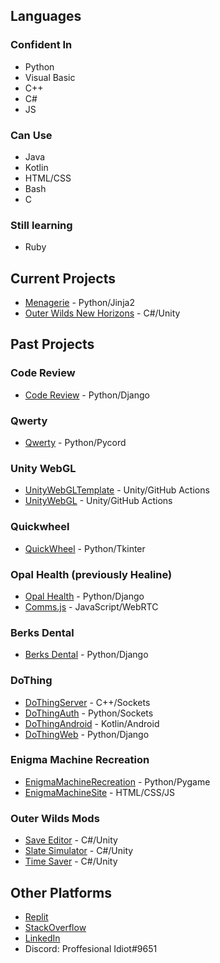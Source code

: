 ## Languages 
### Confident In  
- Python  
- Visual Basic 
- C++ 
- C#  
- JS  
### Can Use  
- Java
- Kotlin
- HTML/CSS
- Bash 
- C 
### Still learning
- Ruby 
## Current Projects
- [Menagerie](https://github.com/Bwc9876/menagerie) - Python/Jinja2
- [Outer Wilds New Horizons](https://github.com/xen-42/outer-wilds-new-horizons) - C#/Unity
## Past Projects
  
### Code Review
- [Code Review](https://github.com/Bwc9876/CodeReview) - Python/Django
### Qwerty
- [Qwerty](https://github.com/Bwc9876/Qwerty) - Python/Pycord
### Unity WebGL
- [UnityWebGLTemplate](https://github.com/Bwc9876/UnityWebGLTemplate) - Unity/GitHub Actions  
- [UnityWebGL](https://github.com/Bwc9876/UnityWebGL) - Unity/GitHub Actions  
### Quickwheel 
- [QuickWheel](https://github.com/Bwc9876/QuickWheel) - Python/Tkinter 
### Opal Health (previously Healine)
- [Opal Health](https://github.com/ElderMicrobe889/Opal-Health) - Python/Django
- [Comms.js](https://github.com/Bwc9876/Comms) - JavaScript/WebRTC
### Berks Dental
- [Berks Dental](https://github.com/Bwc9876/BerksDental) - Python/Django 
### DoThing 
- [DoThingServer](https://github.com/Bwc9876/DoThingServer) - C++/Sockets 
- [DoThingAuth](https://github.com/Bwc9876/DoThingAuth) - Python/Sockets 
- [DoThingAndroid](https://github.com/Bwc9876/DoThingAndroid) - Kotlin/Android 
- [DoThingWeb](https://github.com/Bwc9876/DoThingWeb) - Python/Django  
### Enigma Machine Recreation 
- [EnigmaMachineRecreation](https://github.com/Bwc9876/Enigma-Machine-Recreation) - Python/Pygame 
- [EnigmaMachineSite](https://github.com/Bwc9876/Enigma-Machine-Site) - HTML/CSS/JS 
### Outer Wilds Mods
- [Save Editor](https://github.com/Bwc9876/OW-SaveEditor) - C#/Unity
- [Slate Simulator](https://github.com/Bwc9876/OW-Slate-Simulator) - C#/Unity
- [Time Saver](https://github.com/Bwc9876/OW-TimeSaver) - C#/Unity
## Other Platforms
- [Replit](https://replit.com/@bwc9876)
- [StackOverflow](https://stackoverflow.com/users/10958689/ben-c)
- [LinkedIn](https://www.linkedin.com/in/ben-crocker9876)
- Discord: Proffesional Idiot#9651

